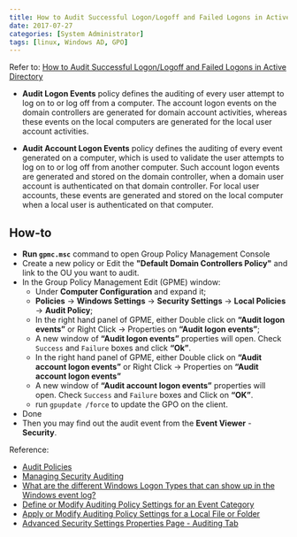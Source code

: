 ```yaml
---
title: How to Audit Successful Logon/Logoff and Failed Logons in Active Directory
date: 2017-07-27
categories: [System Administrator]
tags: [linux, Windows AD, GPO]
---
```


Refer to: [How to Audit Successful Logon/Logoff and Failed Logons in Active Directory](https://www.lepide.com/blog/audit-successful-logon-logoff-and-failed-logons-in-activedirectory/)

- **Audit Logon Events** policy defines the auditing of every user attempt to log on to or log off from a computer. The account logon events on the domain controllers are generated for domain account activities, whereas these events on the local computers are generated for the local user account activities.

- **Audit Account Logon Events** policy defines the auditing of every event generated on a computer, which is used to validate the user attempts to log on to or log off from another computer. Such account logon events are generated and stored on the domain controller, when a domain user account is authenticated on that domain controller. For local user accounts, these events are generated and stored on the local computer when a local user is authenticated on that computer.

## How-to
- **Run `gpmc.msc`** command to open Group Policy Management Console
- Create a new policy or Edit the **"Default Domain Controllers Policy"** and link to the OU you want to audit.
- In the Group Policy Management Edit (GPME) window:
    - Under **Computer Configuration** and expand it;
    - **Policies** -> **Windows Settings** -> **Security Settings** -> **Local Policies** -> **Audit Policy**;
    - In the right hand panel of GPME, either Double click on **“Audit logon events”** or Right Click -> Properties on **“Audit logon events”**;
    - A new window of **“Audit logon events”** properties will open. Check `Success` and `Failure` boxes and click **“Ok”**.
    - In the right hand panel of GPME, either Double click on **“Audit account logon events”** or Right Click -> Properties on **“Audit account logon events”**
    - A new window of **“Audit account logon events”** properties will open. Check `Success` and `Failure` boxes and Click on **“OK”**.
    - run `gpupdate /force` to update the GPO on the client.
- Done
- Then you may find out the audit event from the **Event Viewer** - **Security**.

Reference:
- [Audit Policies](https://technet.microsoft.com/en-us/library/cc730601(v=ws.11).aspx)
- [Managing Security Auditing](https://technet.microsoft.com/en-us/library/cc771475(v=ws.11).aspx)
- [What are the different Windows Logon Types that can show up in the Windows event log?](http://windowsitpro.com/systems-management/q-what-are-different-windows-logon-types-can-show-windows-event-log)
- [Define or Modify Auditing Policy Settings for an Event Category](https://technet.microsoft.com/en-us/library/cc771475(v=ws.11).aspx)
- [Apply or Modify Auditing Policy Settings for a Local File or Folder](https://technet.microsoft.com/en-us/library/cc771070(v=ws.11).aspx)
- [Advanced Security Settings Properties Page - Auditing Tab](https://technet.microsoft.com/en-us/library/cc753927(v=ws.11).aspx)
